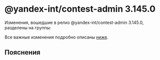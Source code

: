 # @yandex-int/contest-admin 3.145.0

<!-- ЧЕЛОВЕЧЕСКОЕ ВСТУПЛЕНИЕ -->

Изменения, вошедшие в релиз @yandex-int/contest-admin 3.145.0, разделены на группы:

Все важные изменения подробно описаны [ниже](#Пояснения).

## Пояснения

